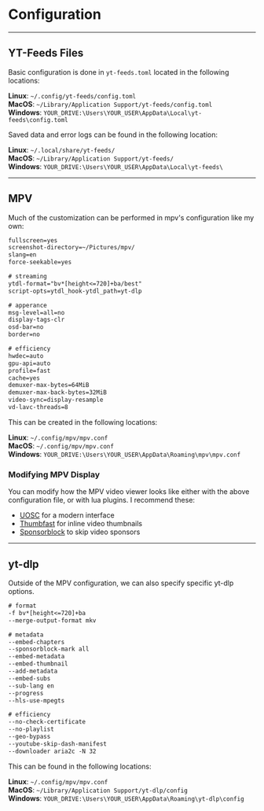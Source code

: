 # Configuration
___

## YT-Feeds Files

Basic configuration is done in `yt-feeds.toml` located in the following locations:
 
**Linux**: `~/.config/yt-feeds/config.toml`  
**MacOS**: `~/Library/Application Support/yt-feeds/config.toml`  
**Windows**: `YOUR_DRIVE:\Users\YOUR_USER\AppData\Local\yt-feeds\config.toml`  
  
Saved data and error logs can be found in the following location:

**Linux**: `~/.local/share/yt-feeds/`  
**MacOS**: `~/Library/Application Support/yt-feeds/`  
**Windows**: `YOUR_DRIVE:\Users\YOUR_USER\AppData\Local\yt-feeds\`  

___

## MPV

Much of the customization can be performed in mpv's configuration like my own:

```txt
fullscreen=yes
screenshot-directory=~/Pictures/mpv/
slang=en
force-seekable=yes

# streaming
ytdl-format="bv*[height<=720]+ba/best"
script-opts=ytdl_hook-ytdl_path=yt-dlp

# apperance
msg-level=all=no
display-tags-clr
osd-bar=no
border=no

# efficiency
hwdec=auto
gpu-api=auto
profile=fast
cache=yes
demuxer-max-bytes=64MiB
demuxer-max-back-bytes=32MiB
video-sync=display-resample
vd-lavc-threads=8

```

This can be created in the following locations:

**Linux**: `~/.config/mpv/mpv.conf`  
**MacOS**: `~/.config/mpv/mpv.conf`  
**Windows**: `YOUR_DRIVE:\Users\YOUR_USER\AppData\Roaming\mpv\mpv.conf`

### Modifying MPV Display

You can modify how the MPV video viewer looks like either with the above configuration file, or with lua plugins.
I recommend these:
- [UOSC](https://github.com/tomasklaen/uosc) for a modern interface
- [Thumbfast](https://github.com/po5/thumbfast) for inline video thumbnails
- [Sponsorblock](https://github.com/po5/mpv_sponsorblock) to skip video sponsors

___

## yt-dlp

Outside of the MPV configuration, we can also specify specific yt-dlp options.

```txt
# format
-f bv*[height<=720]+ba
--merge-output-format mkv

# metadata
--embed-chapters
--sponsorblock-mark all
--embed-metadata
--embed-thumbnail
--add-metadata
--embed-subs
--sub-lang en
--progress
--hls-use-mpegts

# efficiency
--no-check-certificate
--no-playlist
--geo-bypass
--youtube-skip-dash-manifest
--downloader aria2c -N 32
```

This can be found in the following locations:

**Linux**: `~/.config/mpv/mpv.conf`  
**MacOS**: `~/Library/Application Support/yt-dlp/config`  
**Windows**: `YOUR_DRIVE:\Users\YOUR_USER\AppData\Roaming\yt-dlp\config`

